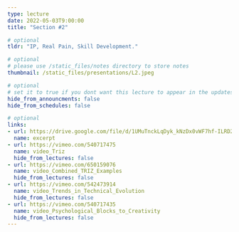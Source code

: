 ```yaml
---
type: lecture
date: 2022-05-03T9:00:00
title: "Section #2"

# optional
tldr: "IP, Real Pain, Skill Development."

# optional
# please use /static_files/notes directory to store notes
thumbnail: /static_files/presentations/L2.jpeg

# optional
# set it to true if you dont want this lecture to appear in the updates section
hide_from_announcments: false
hide_from_schedules: false

# optional
links:
- url: https://drive.google.com/file/d/1UMuTnckLqDyk_kNzDx0vWF7hf-ILRD2h/view?usp=sharing
  name: excerpt
- url: https://vimeo.com/540717475
  name: video_Triz
  hide_from_lectures: false
- url: https://vimeo.com/650159076
  name: video_Combined_TRIZ_Examples
  hide_from_lectures: false
- url: https://vimeo.com/542473914
  name: video_Trends_in_Technical_Evolution
  hide_from_lectures: false
- url: https://vimeo.com/540717435
  name: video_Psychological_Blocks_to_Creativity
  hide_from_lectures: false
---
```



